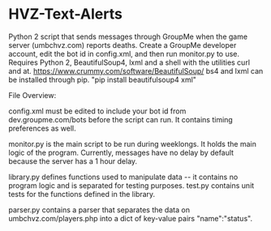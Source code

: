 # HVZ-Text-Alerts
Python 2 script that sends messages through GroupMe when the game server (umbchvz.com) reports deaths. Create a GroupMe developer account, edit the bot id in config.xml, and then run monitor.py to use. Requires Python 2, BeautifulSoup4, lxml and a shell with the utilities curl and at.
https://www.crummy.com/software/BeautifulSoup/
bs4 and lxml can be installed through pip.
"pip install beautifulsoup4 xml"

File Overview:

config.xml must be edited to include your bot id from dev.groupme.com/bots before the script can run. It contains timing preferences as well.

monitor.py is the main script to be run during weeklongs. It holds the main logic of the program. Currently, messages have no delay by default because the server has a 1 hour delay. 

library.py defines functions used to manipulate data -- it contains no program logic and is separated for testing purposes. test.py contains unit tests for the functions defined in the library.

parser.py contains a parser that separates the data on umbchvz.com/players.php into a dict of key-value pairs "name":"status".
